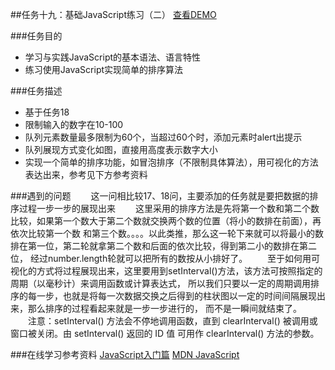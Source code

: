 ##任务十九：基础JavaScript练习（二）
[查看DEMO](https://rawgit.com/cjlalala/2016-IFE/master/phase02/task19/task19.html)

###任务目的
* 学习与实践JavaScript的基本语法、语言特性
* 练习使用JavaScript实现简单的排序算法

###任务描述
* 基于任务18
* 限制输入的数字在10-100
* 队列元素数量最多限制为60个，当超过60个时，添加元素时alert出提示
* 队列展现方式变化如图，直接用高度表示数字大小
* 实现一个简单的排序功能，如冒泡排序（不限制具体算法），用可视化的方法表达出来，参考见下方参考资料

###遇到的问题
　　这一问相比较17、18问，主要添加的任务就是要把数据的排序过程一步一步的展现出来
　　这里采用的排序方法是先将第一个数和第二个数比较，如果第一个数大于第二个数就交换两个数的位置（将小的数排在前面），再依次比较第一个数
和第三个数。。。。以此类推，那么这一轮下来就可以将最小的数排在第一位，第二轮就拿第二个数和后面的依次比较，得到第二小的数排在第二位，
经过number.length轮就可以把所有的数按从小排好了。
　　至于如何用可视化的方式将过程展现出来，这里要用到setInterval()方法，该方法可按照指定的周期（以毫秒计）来调用函数或计算表达式，
所以我们只要以一定的周期调用排序的每一步，也就是将每一次数据交换之后得到的柱状图以一定的时间间隔展现出来，那么排序的过程看起来就是一步一步进行的，
而不是一瞬间就结束了。
　　注意：setInterval() 方法会不停地调用函数，直到 clearInterval() 被调用或窗口被关闭。由 setInterval() 返回的 ID 值
可用作 clearInterval() 方法的参数。

###在线学习参考资料
[JavaScript入门篇](http://www.imooc.com/learn/36)
[MDN JavaScript](https://developer.mozilla.org/zh-CN/docs/Web/JavaScript)
